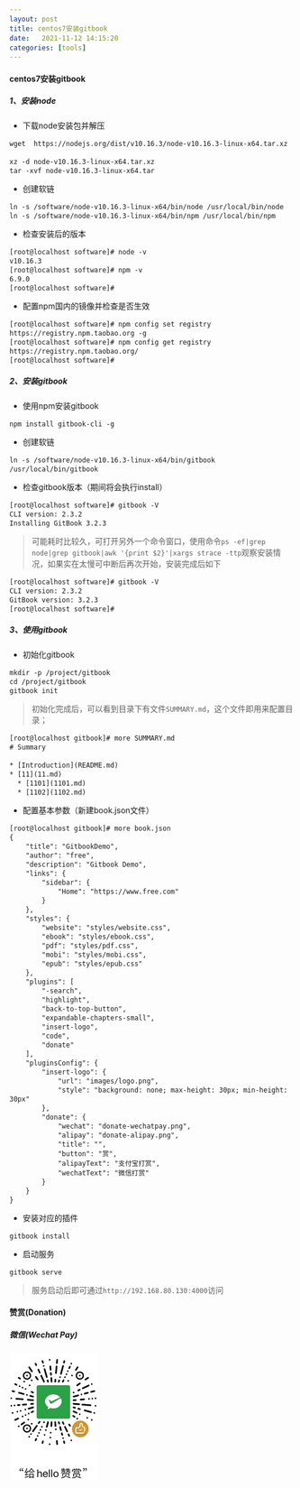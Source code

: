 ```yaml
---
layout: post
title: centos7安装gitbook
date:   2021-11-12 14:15:20
categories: [tools]
---
```


#### centos7安装gitbook

##### 1、安装node

* 下载node安装包并解压

```
wget  https://nodejs.org/dist/v10.16.3/node-v10.16.3-linux-x64.tar.xz

xz -d node-v10.16.3-linux-x64.tar.xz
tar -xvf node-v10.16.3-linux-x64.tar
```

* 创建软链

```
ln -s /software/node-v10.16.3-linux-x64/bin/node /usr/local/bin/node
ln -s /software/node-v10.16.3-linux-x64/bin/npm /usr/local/bin/npm

```

* 检查安装后的版本

```
[root@localhost software]# node -v
v10.16.3
[root@localhost software]# npm -v
6.9.0
[root@localhost software]# 
```

* 配置npm国内的镜像并检查是否生效

```
[root@localhost software]# npm config set registry https://registry.npm.taobao.org -g
[root@localhost software]# npm config get registry
https://registry.npm.taobao.org/
[root@localhost software]# 
```

##### 2、安装gitbook

* 使用npm安装gitbook

```
npm install gitbook-cli -g
```

* 创建软链

```
ln -s /software/node-v10.16.3-linux-x64/bin/gitbook /usr/local/bin/gitbook

```

* 检查gitbook版本（期间将会执行install）

```
[root@localhost software]# gitbook -V
CLI version: 2.3.2
Installing GitBook 3.2.3
```

> 可能耗时比较久，可打开另外一个命令窗口，使用命令`ps -ef|grep node|grep gitbook|awk '{print $2}'|xargs strace -ttp`观察安装情况，如果实在太慢可中断后再次开始，安装完成后如下

```
[root@localhost software]# gitbook -V
CLI version: 2.3.2
GitBook version: 3.2.3
[root@localhost software]# 
```

##### 3、使用gitbook

* 初始化gitbook

```
mkdir -p /project/gitbook
cd /project/gitbook
gitbook init
```

> 初始化完成后，可以看到目录下有文件`SUMMARY.md`，这个文件即用来配置目录；

```
[root@localhost gitbook]# more SUMMARY.md 
# Summary

* [Introduction](README.md)
* [11](11.md)
  * [1101](1101.md)
  * [1102](1102.md)
```

* 配置基本参数（新建book.json文件）

```
[root@localhost gitbook]# more book.json 
{
    "title": "GitbookDemo",
    "author": "free",
    "description": "Gitbook Demo",
    "links": {
        "sidebar": {
            "Home": "https://www.free.com"
        }
    },
    "styles": {
        "website": "styles/website.css",
        "ebook": "styles/ebook.css",
        "pdf": "styles/pdf.css",
        "mobi": "styles/mobi.css",
        "epub": "styles/epub.css"
    },
    "plugins": [
        "-search",
        "highlight",
        "back-to-top-button",
        "expandable-chapters-small",
        "insert-logo",
        "code",
        "donate"
    ],
    "pluginsConfig": {
        "insert-logo": {
            "url": "images/logo.png",
            "style": "background: none; max-height: 30px; min-height: 30px"
        },
        "donate": {
            "wechat": "donate-wechatpay.png",
            "alipay": "donate-alipay.png",
            "title": "",
            "button": "赏",
            "alipayText": "支付宝打赏",
            "wechatText": "微信打赏"
        }
    }
}
```

* 安装对应的插件

```
gitbook install
```

* 启动服务

```
gitbook serve
```

> 服务启动后即可通过`http://192.168.80.130:4000`访问






#### 赞赏(Donation)


##### 微信(Wechat Pay)

![donation-wechatpay](/assets/img/donate-wechatpay.png)

